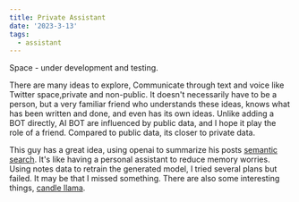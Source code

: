 ```yaml
---
title: Private Assistant
date: '2023-3-13'
tags:
  - assistant
---
```


Space - under development and testing.

There are many ideas to explore, Communicate through text and voice like Twitter space,private and non-public.
It doesn't necessarily have to be a person, but a very familiar friend who understands these ideas, knows what has been written and done, and even has its own ideas. Unlike adding a BOT directly, AI BOT are influenced by public data, and I hope it play the role of a friend. Compared to public data, its closer to private data.

This guy has a great idea, using openai to summarize his posts [semantic search](https://blog.maximeheckel.com/posts/building-magical-ai-powered-semantic-search/). It's like having a personal assistant to reduce memory worries. Using notes data to retrain the generated model, I tried several plans but failed. It may be that I missed something. There are also some interesting things, [candle llama](https://huggingface.co/spaces/lmz/candle-llama2).

